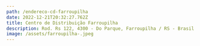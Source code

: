 ```yaml
---
path: /endereco-cd-farroupilha
date: 2022-12-21T20:32:27.762Z
title: Centro de Distribuição Farroupilha
description: Rod. Rs 122, 4300 - Do Parque, Farroupilha / RS - Brasil
image: /assets/farroupilha-.jpeg
---
```

